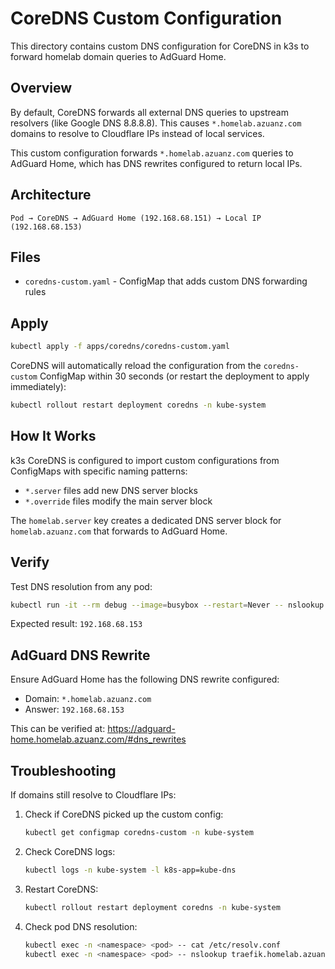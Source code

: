 # CoreDNS Custom Configuration

This directory contains custom DNS configuration for CoreDNS in k3s to forward homelab domain queries to AdGuard Home.

## Overview

By default, CoreDNS forwards all external DNS queries to upstream resolvers (like Google DNS 8.8.8.8). This causes `*.homelab.azuanz.com` domains to resolve to Cloudflare IPs instead of local services.

This custom configuration forwards `*.homelab.azuanz.com` queries to AdGuard Home, which has DNS rewrites configured to return local IPs.

## Architecture

```
Pod → CoreDNS → AdGuard Home (192.168.68.151) → Local IP (192.168.68.153)
```

## Files

- `coredns-custom.yaml` - ConfigMap that adds custom DNS forwarding rules

## Apply

```bash
kubectl apply -f apps/coredns/coredns-custom.yaml
```

CoreDNS will automatically reload the configuration from the `coredns-custom` ConfigMap within 30 seconds (or restart the deployment to apply immediately):

```bash
kubectl rollout restart deployment coredns -n kube-system
```

## How It Works

k3s CoreDNS is configured to import custom configurations from ConfigMaps with specific naming patterns:
- `*.server` files add new DNS server blocks
- `*.override` files modify the main server block

The `homelab.server` key creates a dedicated DNS server block for `homelab.azuanz.com` that forwards to AdGuard Home.

## Verify

Test DNS resolution from any pod:

```bash
kubectl run -it --rm debug --image=busybox --restart=Never -- nslookup traefik.homelab.azuanz.com
```

Expected result: `192.168.68.153`

## AdGuard DNS Rewrite

Ensure AdGuard Home has the following DNS rewrite configured:
- Domain: `*.homelab.azuanz.com`
- Answer: `192.168.68.153`

This can be verified at: https://adguard-home.homelab.azuanz.com/#dns_rewrites

## Troubleshooting

If domains still resolve to Cloudflare IPs:

1. Check if CoreDNS picked up the custom config:
   ```bash
   kubectl get configmap coredns-custom -n kube-system
   ```

2. Check CoreDNS logs:
   ```bash
   kubectl logs -n kube-system -l k8s-app=kube-dns
   ```

3. Restart CoreDNS:
   ```bash
   kubectl rollout restart deployment coredns -n kube-system
   ```

4. Check pod DNS resolution:
   ```bash
   kubectl exec -n <namespace> <pod> -- cat /etc/resolv.conf
   kubectl exec -n <namespace> <pod> -- nslookup traefik.homelab.azuanz.com
   ```